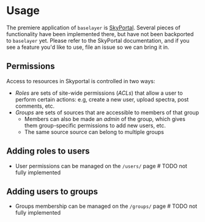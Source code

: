 # Usage

The premiere application of `baselayer` is
[SkyPortal](https://skyportal.io).  Several pieces of functionality
have been implemented there, but have not been backported to
`baselayer` yet.  Please refer to the SkyPortal documentation, and if
you see a feature you'd like to use, file an issue so we can bring it
in.

## Permissions

Access to resources in Skyportal is controlled in two ways:
- *Roles* are sets of site-wide permissions (*ACLs*) that allow a user to perform certain actions: e.g, create a new user, upload spectra, post comments, etc.
- *Groups* are sets of sources that are accessible to members of that group
    - Members can also be made an *admin* of the group, which gives them group-specific permissions to add new users, etc.
    - The same source source can belong to multiple groups

## Adding roles to users

- User permissions can be managed on the `/users/` page  # TODO not fully implemented

## Adding users to groups

- Groups membership can be managed on the `/groups/` page  # TODO not fully implemented
